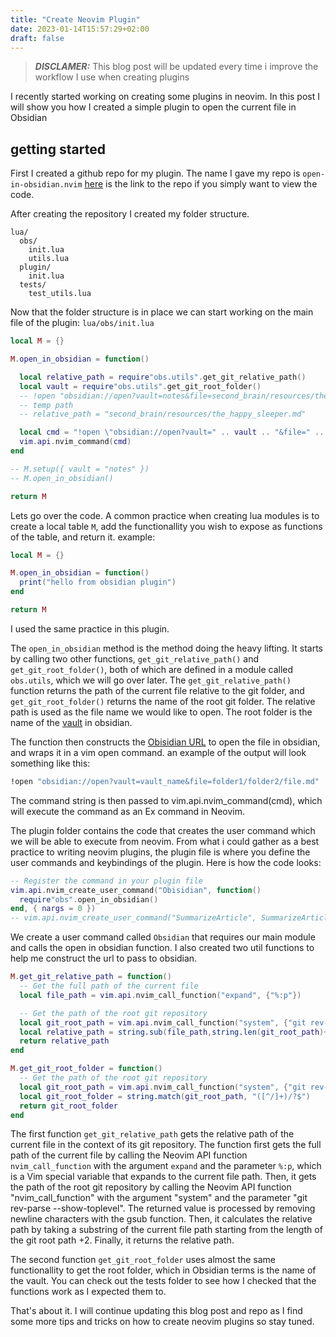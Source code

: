 ```yaml
---
title: "Create Neovim Plugin"
date: 2023-01-14T15:57:29+02:00
draft: false
---
```


> **_DISCLAMER:_**
This blog post will be updated every time i improve the workflow I use when creating plugins


I recently started working on creating some plugins in neovim. In this post I will show 
you how I created a simple plugin to open the current file in Obsidian

## getting started
First I created a github repo for my plugin. The name I gave my repo is `open-in-obsidian.nvim`
[here](https://github.com/zigius/open-in-obsidian.nvim) is the link to the repo if you
simply want to view the code.

After creating the repository I created my folder structure. 

```
lua/
  obs/
    init.lua
    utils.lua
  plugin/
    init.lua
  tests/
    test_utils.lua
```

Now that the folder structure is in place we can start working on the main file of the plugin: `lua/obs/init.lua`
```lua
local M = {}

M.open_in_obsidian = function()

  local relative_path = require"obs.utils".get_git_relative_path()
  local vault = require"obs.utils".get_git_root_folder()
  -- !open "obsidian://open?vault=notes&file=second_brain/resources/the_happy_sleeper"
  -- temp path
  -- relative_path = "second_brain/resources/the_happy_sleeper.md"

  local cmd = "!open \"obsidian://open?vault=" .. vault .. "&file=" .. relative_path .. "\""
  vim.api.nvim_command(cmd)
end

-- M.setup({ vault = "notes" })
-- M.open_in_obsidian()

return M
```

Lets go over the code.
A common practice when creating lua modules is to create a local table `M`, add the functionallity
you wish to expose as functions of the table, and return it. example:
```lua
local M = {}

M.open_in_obsidian = function()
  print("hello from obsidian plugin")
end

return M
```

I used the same practice in this plugin.

The `open_in_obsidian` method is the method doing the heavy lifting. It starts by calling two other functions, `get_git_relative_path()` and `get_git_root_folder()`, both 
of which are defined in a module called `obs.utils`, which we will go over later.
The `get_git_relative_path()` function returns the path of the current file relative to the git folder, and `get_git_root_folder()` returns the name of the root git folder.
The relative path is used as the file name we would like to open. 
The root folder is the name of the [vault](https://help.obsidian.md/Getting+started/Create+a+vault) in obsidian.

The function then constructs the [Obisidian URL](https://help.obsidian.md/Advanced+topics/Using+obsidian+URI) to open the file in obsidian, and wraps it in a vim open command.
an example of the output will look something like this:
```sh
!open "obsidian://open?vault=vault_name&file=folder1/folder2/file.md"
```
The command string is then passed to vim.api.nvim_command(cmd), which will execute the command as an Ex command in Neovim.

The plugin folder contains the code that creates the user command which we will be able to execute from neovim. From what i could gather as a best practice
to writing neovim plugins, the plugin file is where you define the user commands and keybindings of the plugin.
Here is how the code looks: 
```lua
-- Register the command in your plugin file
vim.api.nvim_create_user_command("Obisidian", function()
  require"obs".open_in_obsidian()
end, { nargs = 0 })
-- vim.api.nvim_create_user_command("SummarizeArticle", SummarizeArticle, { nargs = 1})
```

We create a user command called `Obsidian` that requires our main module and
calls the open in obsidian function. 
I also created two util functions to help me construct the url to pass to obsidian. 
```lua
M.get_git_relative_path = function()
  -- Get the full path of the current file
  local file_path = vim.api.nvim_call_function("expand", {"%:p"})

  -- Get the path of the root git repository
  local git_root_path = vim.api.nvim_call_function("system", {"git rev-parse --show-toplevel"}):gsub("\n", "")
  local relative_path = string.sub(file_path,string.len(git_root_path)+2)
  return relative_path
end

M.get_git_root_folder = function()
  -- Get the path of the root git repository
  local git_root_path = vim.api.nvim_call_function("system", {"git rev-parse --show-toplevel"}):gsub("\n", "")
  local git_root_folder = string.match(git_root_path, "([^/]+)/?$")
  return git_root_folder
end
```

The first function `get_git_relative_path` gets the relative path of
the current file in the context of its git repository. The function first gets
the full path of the current file by calling the Neovim API function
`nvim_call_function` with the argument `expand` and the parameter `%:p`, which
is a Vim special variable that expands to the current file path. Then, it gets
the path of the root git repository by calling the Neovim API function
"nvim_call_function" with the argument "system" and the parameter "git rev-parse
--show-toplevel". The returned value is processed by removing newline characters
with the gsub function. Then, it calculates the relative path by taking a
substring of the current file path starting from the length of the git root path
+2. Finally, it returns the relative path.

The second function `get_git_root_folder` uses almost the same functionallity to
get the root folder, which in Obsidian terms is the name of the vault.
You can check out the tests folder to see how I checked that the functions work
as I expected them to.

That's about it. I will continue updating this blog post and repo as I find some
more tips and tricks on how to create neovim plugins so stay tuned.
